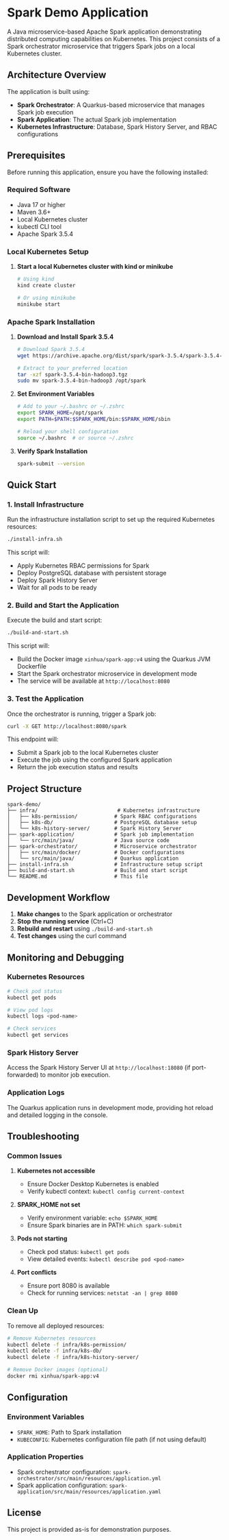 # Spark Demo Application

A Java microservice-based Apache Spark application demonstrating distributed computing capabilities on Kubernetes. This project consists of a Spark orchestrator microservice that triggers Spark jobs on a local Kubernetes cluster.

## Architecture Overview

The application is built using:
- **Spark Orchestrator**: A Quarkus-based microservice that manages Spark job execution
- **Spark Application**: The actual Spark job implementation
- **Kubernetes Infrastructure**: Database, Spark History Server, and RBAC configurations

## Prerequisites

Before running this application, ensure you have the following installed:

### Required Software
- Java 17 or higher
- Maven 3.6+
- Local Kubernetes cluster
- kubectl CLI tool
- Apache Spark 3.5.4

### Local Kubernetes Setup

1. **Start a local Kubernetes cluster with kind or minikube**
   ```bash
   # Using kind
   kind create cluster

   # Or using minikube
   minikube start
   ```

### Apache Spark Installation

1. **Download and Install Spark 3.5.4**
   ```bash
   # Download Spark 3.5.4
   wget https://archive.apache.org/dist/spark/spark-3.5.4/spark-3.5.4-bin-hadoop3.tgz
   
   # Extract to your preferred location
   tar -xzf spark-3.5.4-bin-hadoop3.tgz
   sudo mv spark-3.5.4-bin-hadoop3 /opt/spark
   ```

2. **Set Environment Variables**
   ```bash
   # Add to your ~/.bashrc or ~/.zshrc
   export SPARK_HOME=/opt/spark
   export PATH=$PATH:$SPARK_HOME/bin:$SPARK_HOME/sbin
   
   # Reload your shell configuration
   source ~/.bashrc  # or source ~/.zshrc
   ```

3. **Verify Spark Installation**
   ```bash
   spark-submit --version
   ```

## Quick Start

### 1. Install Infrastructure

Run the infrastructure installation script to set up the required Kubernetes resources:

```bash
./install-infra.sh
```

This script will:
- Apply Kubernetes RBAC permissions for Spark
- Deploy PostgreSQL database with persistent storage
- Deploy Spark History Server
- Wait for all pods to be ready

### 2. Build and Start the Application

Execute the build and start script:

```bash
./build-and-start.sh
```

This script will:
- Build the Docker image `xinhua/spark-app:v4` using the Quarkus JVM Dockerfile
- Start the Spark orchestrator microservice in development mode
- The service will be available at `http://localhost:8080`

### 3. Test the Application

Once the orchestrator is running, trigger a Spark job:

```bash
curl -X GET http://localhost:8080/spark
```

This endpoint will:
- Submit a Spark job to the local Kubernetes cluster
- Execute the job using the configured Spark application
- Return the job execution status and results

## Project Structure

```
spark-demo/
├── infra/                          # Kubernetes infrastructure
│   ├── k8s-permission/            # Spark RBAC configurations
│   ├── k8s-db/                    # PostgreSQL database setup
│   └── k8s-history-server/        # Spark History Server
├── spark-application/             # Spark job implementation
│   └── src/main/java/             # Java source code
├── spark-orchestrator/            # Microservice orchestrator
│   ├── src/main/docker/           # Docker configurations
│   └── src/main/java/             # Quarkus application
├── install-infra.sh               # Infrastructure setup script
├── build-and-start.sh             # Build and start script
└── README.md                      # This file
```

## Development Workflow

1. **Make changes** to the Spark application or orchestrator
2. **Stop the running service** (Ctrl+C)
3. **Rebuild and restart** using `./build-and-start.sh`
4. **Test changes** using the curl command

## Monitoring and Debugging

### Kubernetes Resources
```bash
# Check pod status
kubectl get pods

# View pod logs
kubectl logs <pod-name>

# Check services
kubectl get services
```

### Spark History Server
Access the Spark History Server UI at `http://localhost:18080` (if port-forwarded) to monitor job execution.

### Application Logs
The Quarkus application runs in development mode, providing hot reload and detailed logging in the console.

## Troubleshooting

### Common Issues

1. **Kubernetes not accessible**
   - Ensure Docker Desktop Kubernetes is enabled
   - Verify kubectl context: `kubectl config current-context`

2. **SPARK_HOME not set**
   - Verify environment variable: `echo $SPARK_HOME`
   - Ensure Spark binaries are in PATH: `which spark-submit`

3. **Pods not starting**
   - Check pod status: `kubectl get pods`
   - View detailed events: `kubectl describe pod <pod-name>`

4. **Port conflicts**
   - Ensure port 8080 is available
   - Check for running services: `netstat -an | grep 8080`

### Clean Up

To remove all deployed resources:

```bash
# Remove Kubernetes resources
kubectl delete -f infra/k8s-permission/
kubectl delete -f infra/k8s-db/
kubectl delete -f infra/k8s-history-server/

# Remove Docker images (optional)
docker rmi xinhua/spark-app:v4
```

## Configuration

### Environment Variables
- `SPARK_HOME`: Path to Spark installation
- `KUBECONFIG`: Kubernetes configuration file path (if not using default)

### Application Properties
- Spark orchestrator configuration: `spark-orchestrator/src/main/resources/application.yml`
- Spark application configuration: `spark-application/src/main/resources/application.yaml`


## License

This project is provided as-is for demonstration purposes.